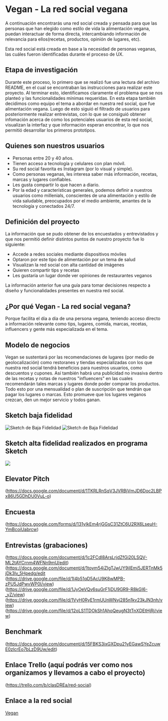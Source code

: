 # Vegan - La red social vegana

A continuación encontrarás una red social creada y pensada para que las personas que han elegido como estilo de vida la alimentación vegana, puedan interactuar de forma directa, intercambiando información de relevancia para ellos(recetas, productos, opinión de lugares, etc).

Esta red social está creada en base a la necesidad de personas veganas, las cuáles fueron identificadas durante el proceso de UX.

## Etapa de investigación

Durante este proceso, lo primero que se realizó fue una lectura del archivo README, en el cual se encontraban las instrucciones para realizar este proyecto.
Al terminar esto, identificamos claramente el problema que se nos planteó y las funcionalidades mínimas requeridas.
En esta etapa también decidimos como equipo el tema a abordar en nuestra red social, que fue alimentación vegana. Luego de esto siguió el filtrado  de usuarios para posteriormente realizar entrevistas, con lo que se consiguió obtener infomación acerca de como los potenciales usuarios de esta red social, visualizan la interfaz y que información esperan encontrar, lo que nos permitió desarrollar los primeros prototipos.

## Quienes son nuestros usuarios

* Personas entre 20 y 40 años.
* Tienen acceso a tecnología y celulares con plan móvil.
* Su red social favorita es Instagram (por lo visual y simple).
* Como personas veganas, les interesa saber más información, recetas, marcas y lugares confiables.
* Les gusta compartir lo que hacen a diario.
* Por la edad y características generales, podemos definir a nuestros usuarios como millenials, conscientes de una alimentación y estilo de vida saludable, preocupados por el medio ambiente, amantes de la tecnología y conectados 24/7.

## Definición del proyecto

La información que se pudo obtener de los encuestados y entrevistados y que nos permitió definir distintos puntos de nuestro proyecto fue lo siguiente:

* Accede a redes sociales mediante dispositivos móviles
* Optaron por este tipo de alimentación por un tema de salud
* Visualizan la red social con alta cantidad de imágenes
* Quieren compartir tips y recetas
* Les gustaría un lugar donde ver opiniones de restaurantes veganos

La información anterior fue una guía para tomar decisiones respecto a diseño y funcionalidades presentes en nuestra red social.

## ¿Por qué Vegan - La red social vegana?

Porque facilita el día a día de una persona vegana, teniendo acceso directo a información relevante como tips, lugares, comida, marcas, recetas, influencers y gente más especializada en el tema.

## Modelo de negocios

Vegan se sustentará por las recomendaciones de lugares (por medio de geolocalización) como restoranes y tiendas especializadas con los que nuestra red social tendrá beneficios para nuestros usuarios, como descuentos y cupones. Así también habrá una publicidad no invasiva dentro de las recetas y notas de nuestros "influencers" en las cuales recomendarán tales marcas y lugares donde poder comprar los productos. Todo esto por una mensualidad o plan de suscripción que tendrán que pagar los lugares o marcas. Esto promueve que los lugares veganos crezcan, den un mejor servicio y todos ganan.

## Sketch baja fidelidad

<img src="/img/1.jpeg" alt="Sketch de Baja Fidelidad"/>
<img src="/img/2.jpeg" alt="Sketch de Baja Fidelidad"/>

## Sketch alta fidelidad realizados en programa Sketch

<img src="/imagenesVegan/Vegan-RedSocial.jpg">

## Elevator Pitch

(https://docs.google.com/document/d/1TKRLRnSqV3JVRBjVmJD6Doc2LBPx86U5GDhDU0VuL-o)

## Encuesta

(https://docs.google.com/forms/d/131yIkEm4rjGGsC31ZtC6U2RX6LseuH-YmBcoiUabrcw)

## Entrevistas (grabaciones)

(https://docs.google.com/document/d/1c2FCdl8ArsLrjdZfGi20LSQV-ML2tAYCrnm4WFNn9mU/edit)
(https://docs.google.com/document/d/1tovm54iZIgTJwUY9iIEmj5JERTnMk5jDk3lv_5Hpedg/edit
(https://drive.google.com/file/d/1I4b51qD5AcU9K8wMPB-zPU5JdPwvWP0l/view)
(https://drive.google.com/file/d/1JyOeVQv6suGrF1jDU9GR9-R8kGI6-_yZ/view)
(https://drive.google.com/file/d/1VyH0RyE1rmUUnWNvj285n1kv23kJN3nh/view)
(https://drive.google.com/file/d/12oLS1TDOkSh1AhoQeugN3tTnXDEtHjRj/view)

## Benchmark

(https://docs.google.com/document/d/15FBKS3ixGXDpu21yEGawSYeZcuwE0zlcrEo7bLzD9Uw/edit)

## Enlace Trello (aquí podrás ver como nos organizamos y llevamos a cabo el proyecto)

(https://trello.com/b/clasDREa/red-social)

## Enlace a la red social

[Vegan](https://noeliasabando.github.io/scl-2018-05-bc-core-pm-socialnetwork/src/register.html) 